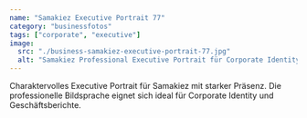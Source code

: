 ```yaml
---
name: "Samakiez Executive Portrait 77"
category: "businessfotos"
tags: ["corporate", "executive"]
image:
  src: "./business-samakiez-executive-portrait-77.jpg"
  alt: "Samakiez Professional Executive Portrait für Corporate Identity"
---
```


Charaktervolles Executive Portrait für Samakiez mit starker Präsenz. Die professionelle Bildsprache eignet sich ideal für Corporate Identity und Geschäftsberichte.